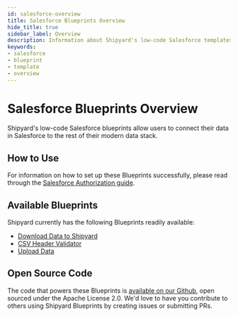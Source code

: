 ```yaml
---
id: salesforce-overview
title: Salesforce Blueprints Overview
hide_title: true
sidebar_label: Overview
description: Information about Shipyard's low-code Salesforce templates.
keywords:
- salesforce
- blueprint
- template
- overview
---
```


# Salesforce Blueprints Overview

Shipyard's low-code Salesforce blueprints allow users to connect their data in Salesforce to the rest of their modern data stack.


## How to Use
For information on how to set up these Blueprints successfully, please read through the [Salesforce Authorization guide](salesforce-authorization.md).


## Available Blueprints
Shipyard currently has the following Blueprints readily available: 
- [Download Data to Shipyard](salesforce-download-data.md)
- [CSV Header Validator](salesforce-csv-header-validator.md)
- [Upload Data](salesforce-upload-data.md)

## Open Source Code
The code that powers these Blueprints is [available on our Github](https://github.com/shipyardapp/shipyard-blueprints/tree/main/shipyard_blueprints/salesforce), open sourced under the Apache License 2.0. We'd love to have you contribute to others using Shipyard Blueprints by creating issues or submitting PRs.
